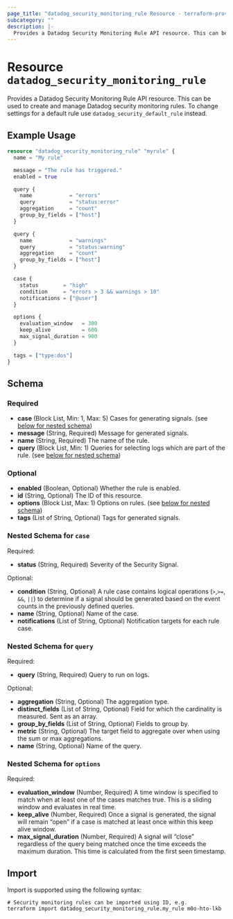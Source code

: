 ```yaml
---
page_title: "datadog_security_monitoring_rule Resource - terraform-provider-datadog"
subcategory: ""
description: |-
  Provides a Datadog Security Monitoring Rule API resource. This can be used to create and manage Datadog security monitoring rules. To change settings for a default rule use datadog_security_default_rule instead.
---
```


# Resource `datadog_security_monitoring_rule`

Provides a Datadog Security Monitoring Rule API resource. This can be used to create and manage Datadog security monitoring rules. To change settings for a default rule use `datadog_security_default_rule` instead.

## Example Usage

```terraform
resource "datadog_security_monitoring_rule" "myrule" {
  name = "My rule"

  message = "The rule has triggered."
  enabled = true

  query {
    name            = "errors"
    query           = "status:error"
    aggregation     = "count"
    group_by_fields = ["host"]
  }

  query {
    name            = "warnings"
    query           = "status:warning"
    aggregation     = "count"
    group_by_fields = ["host"]
  }

  case {
    status        = "high"
    condition     = "errors > 3 && warnings > 10"
    notifications = ["@user"]
  }

  options {
    evaluation_window   = 300
    keep_alive          = 600
    max_signal_duration = 900
  }

  tags = ["type:dos"]
}
```

## Schema

### Required

- **case** (Block List, Min: 1, Max: 5) Cases for generating signals. (see [below for nested schema](#nestedblock--case))
- **message** (String, Required) Message for generated signals.
- **name** (String, Required) The name of the rule.
- **query** (Block List, Min: 1) Queries for selecting logs which are part of the rule. (see [below for nested schema](#nestedblock--query))

### Optional

- **enabled** (Boolean, Optional) Whether the rule is enabled.
- **id** (String, Optional) The ID of this resource.
- **options** (Block List, Max: 1) Options on rules. (see [below for nested schema](#nestedblock--options))
- **tags** (List of String, Optional) Tags for generated signals.

<a id="nestedblock--case"></a>
### Nested Schema for `case`

Required:

- **status** (String, Required) Severity of the Security Signal.

Optional:

- **condition** (String, Optional) A rule case contains logical operations (`>`,`>=`, `&&`, `||`) to determine if a signal should be generated based on the event counts in the previously defined queries.
- **name** (String, Optional) Name of the case.
- **notifications** (List of String, Optional) Notification targets for each rule case.


<a id="nestedblock--query"></a>
### Nested Schema for `query`

Required:

- **query** (String, Required) Query to run on logs.

Optional:

- **aggregation** (String, Optional) The aggregation type.
- **distinct_fields** (List of String, Optional) Field for which the cardinality is measured. Sent as an array.
- **group_by_fields** (List of String, Optional) Fields to group by.
- **metric** (String, Optional) The target field to aggregate over when using the sum or max aggregations.
- **name** (String, Optional) Name of the query.


<a id="nestedblock--options"></a>
### Nested Schema for `options`

Required:

- **evaluation_window** (Number, Required) A time window is specified to match when at least one of the cases matches true. This is a sliding window and evaluates in real time.
- **keep_alive** (Number, Required) Once a signal is generated, the signal will remain “open” if a case is matched at least once within this keep alive window.
- **max_signal_duration** (Number, Required) A signal will “close” regardless of the query being matched once the time exceeds the maximum duration. This time is calculated from the first seen timestamp.

## Import

Import is supported using the following syntax:

```shell
# Security monitoring rules can be imported using ID, e.g.
terraform import datadog_security_monitoring_rule.my_rule m0o-hto-lkb
```
